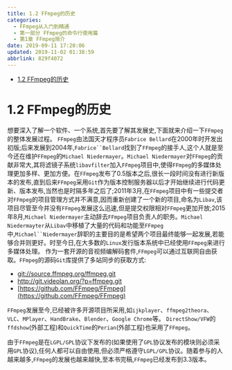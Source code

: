 ```yaml
---
title: 1.2 FFmpeg的历史
categories: 
  - FFmpeg从入门到精通
  - 第一部分 FFmpeg的命令行使用篇
  - 第1章 FFmpeg简介
date: 2019-09-11 17:20:06
updated: 2019-11-02 01:38:59
abbrlink: 829f4072
---
```

- [1.2 FFmpeg的历史](/ReadingNotes/829f4072/#1-2-FFmpeg的历史)

<!--more-->
<script src="https://cdn.bootcss.com/jquery/3.4.0/jquery.slim.min.js"></script>
<script>$(document).ready(function () {$(".post-body > ul:nth-child(1)").hide();});</script>

<!--end-->
<!--SSTStart-->
# 1.2 FFmpeg的历史 #
<!--replace:FFmpeg=F F M peg-->

想要深入了解一个软件、一个系统,首先要了解其发展史,下面就来介绍一下`FFmpeg`的整体发展过程。
`FFmpeg`由法国天才程序员`Fabrice Bellard`在2000年时开发出初版;后来发展到2004年,`Fabrice``Bellard`找到了`FFmpeg`的接手人,这个人就是至今还在维护`FFmpeg`的`Michael Niedermayer`。`Michael Niedermayer`对`FFmpeg`的贡献非常大,其将滤镜子系统`libavfilter`加入`FFmpeg`项目中,使得`FFmpeg`的多媒体处理更加多样、更加方便。在`FFmpeg`发布了0.5版本之后,很长一段时间没有进行新版本的发布,直到后来`FFmpeg`采用`Git`作为版本控制服务器以后才开始继续进行代码更新、版本发布,当然也是时隔多年之后了;2011年3月,在`FFmpeg`项目中有一些提交者对`FFmpeg`的项目管理方式并不满意,因而重新创建了一个新的项目,命名为`Libav`,该项目尽管至今并没有`FFmpeg`发展这么迅速,但是提交权限相对`FFmpeg`更加开放;2015年8月,`Michael Niedermayer`主动辞去`FFmpeg`项目负责人的职务。`Michael Niedermayter`从`Libav`中移植了大量的代码和功能至`FFmpeg`中,`Michael``Niedermayer`辞职的主要目的是希望两个项目最终能够一起发展,若能够合并则更好。时至今日,在大多数的`Linux`发行版本系统中已经使用`FFmpeg`来进行多媒体处理。
作为一套开源的音视频编解码套件,`FFmpeg`可以通过互联网自由获取。`FFmpeg`的源码`Git`库提供了多站同步的获取方式:
- [git://source.ffmpeg.org/ffmpeg.git](git://source.ffmpeg.org/ffmpeg.git)
- [http://git.videolan.org/?p=ffmpeg.git ](http://git.videolan.org/?p=ffmpeg.git )
- [https://github.com/FFmpeg/FFmpeg](https://github.com/FFmpeg/FFmpeg)

`FFmpeg`发展至今,已经被许多开源项目所采用,如`ijkplayer`、`ffmpeg2theora`、`VLC`、`MPlayer`、`HandBrake`、`Blender`、`Google Chrome`等。
`DirectShow/VFW`的`ffdshow`(外部工程)和`QuickTime`的`Perian`(外部工程)也采用了`FFmpeg`。

由于`FFmpeg`是在`LGPL/GPL`协议下发布的(如果使用了`GPL`协议发布的模块则必须采用`GPL`协议),任何人都可以自由使用,但必须严格遵守`LGPL/GPL`协议。随着参与的人越来越多,`FFmpeg`的发展也越来越快,至本书完稿,`FFmpeg`已经发布到3.3版本。

<!--SSTStop-->

